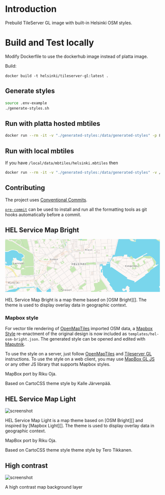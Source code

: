 # Introduction

Prebuild TileServer GL image with built-in Helsinki OSM styles.

# Build and Test locally

Modify Dockerfile to use the dockerhub image instead of platta image.

Build:

`docker build -t helsinki/tileserver-gl:latest .`

## Generate styles

```bash
source .env-example
./generate-styles.sh
```


## Run with platta hosted mbtiles

```bash
docker run --rm -it -v "./generated-styles:/data/generated-styles" -p 8080:8080 helsinki/tileserver-gl:latest
```

## Run with local mbtiles

If you have `/local/data/mbtiles/helsinki.mbtiles` then

```bash
docker run --rm -it -v "./generated-styles:/data/generated-styles" -v /local/data/mbtiles:/data/mbtiles -p 8080:8080 helsinki/tileserver-gl:latest
```

## Contributing

The project uses [Conventional Commits](https://www.conventionalcommits.org/en/v1.0.0/).

[`pre-commit`](https://pre-commit.com/) can be used to install and
run all the formatting tools as git hooks automatically before a
commit.


## HEL Service Map Bright

![screenshot](https://raw.githubusercontent.com/city-of-helsinki/hel-osm-bright/master/screenshot.png)

HEL Service Map Bright is a map theme based on [OSM Bright][].
The theme is used to display overlay data in geographic context.

### Mapbox style

For vector tile rendering of [OpenMapTiles][] imported OSM data, a [Mapbox Style][] re-enactment of the
original design is now included as `templates/hel-osm-bright.json`. The generated style can be opened
and edited with [Maputnik][].

[OpenMapTiles]: https://github.com/openmaptiles/openmaptiles
[MapBox Style]: https://docs.mapbox.com/mapbox-gl-js/style-spec/
[Maputnik]: https://maputnik.github.io/
[Tileserver GL]: https://github.com/klokantech/tileserver-gl
[MapBox GL JS]: https://openmaptiles.org/docs/website/mapbox-gl-js/

To use the style on a server, just follow [OpenMapTiles][] and [Tileserver GL][] instructions. To use the
style on a web client, you may use [MapBox GL JS][] or any other JS library that supports Mapbox styles.

MapBox port by Riku Oja.

Based on CartoCSS theme style by Kalle Järvenpää.


## HEL Service Map Light

![screenshot](https://raw.githubusercontent.com/city-of-helsinki/hel-service-map-light/master/screenshot.png)

HEL Service Map Light is a map theme based on [OSM Bright][] and inspired by [Mapbox Light][].
The theme is used to display overlay data in geographic context.

MapBox port by Riku Oja.

Based on CartoCSS theme style theme style by Tero Tikkanen.

## High contrast

![screenshot](https://raw.githubusercontent.com/City-of-Turku/high-contrast-map-layer/refs/heads/master/screenshot-2.png)

A high contrast map background layer
